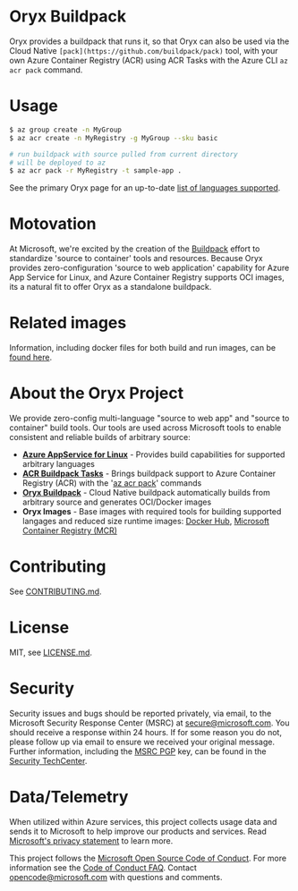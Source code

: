 # Oryx Buildpack

Oryx provides a buildpack that runs it, so that Oryx can also be used via the Cloud Native `[pack](https://github.com/buildpack/pack)` tool, with your own Azure Container Registry (ACR) using ACR Tasks with the Azure CLI `az acr pack` command.  

# Usage

```bash
$ az group create -n MyGroup
$ az acr create -n MyRegistry -g MyGroup --sku basic

# run buildpack with source pulled from current directory
# will be deployed to az
$ az acr pack -r MyRegistry -t sample-app .
```

See the primary Oryx page for an up-to-date [list of languages supported](/README.md). 

# Motovation

At Microsoft, we're excited by the creation of the [Buildpack](http://buildpacks.io) effort to standardize 'source to container' tools and resources.  Because Oryx provides zero-configuration 'source to web application' capability for Azure App Service for Linux, and Azure Container Registry supports OCI images, its a natural fit to offer Oryx as a standalone buildpack.

# Related images

Information, including docker files for both build and run images, can be [found here](https://github.com/Microsoft/Oryx/tree/master/images/pack-builder).

# About the Oryx Project
We provide zero-config multi-language "source to web app" and "source to container" build tools.  Our tools are used across Microsoft tools to enable consistent and reliable builds of arbitrary source:

 * **[Azure AppService for Linux](/README.md)** - Provides build capabilities for supported arbitrary languages
 * **[ACR Buildpack Tasks](/doc/buildpack.md)** - Brings buildpack support to Azure Container Registry (ACR) with the '[az acr pack](https://docs.microsoft.com/en-us/cli/azure/acr?view=azure-cli-latest#az-acr-pack)' commands
 * **[Oryx Buildpack](/doc/buildpack.md)** - Cloud Native buildpack automatically builds from arbitrary source and generates OCI/Docker images 
 * **Oryx Images** - Base images with required tools for building supported langages and reduced size runtime images: [Docker Hub](https://hub.docker.com/_/microsoft-oryx-images), [Microsoft Container Registry (MCR)](https://azure.microsoft.com/en-us/blog/microsoft-syndicates-container-catalog/)

# Contributing

See [CONTRIBUTING.md](/CONTRIBUTING.md).

# License

MIT, see [LICENSE.md](/LICENSE.md).

# Security

Security issues and bugs should be reported privately, via email, to the
Microsoft Security Response Center (MSRC) at
[secure@microsoft.com](mailto:secure@microsoft.com). You should receive a
response within 24 hours. If for some reason you do not, please follow up via
email to ensure we received your original message. Further information,
including the [MSRC
PGP](https://technet.microsoft.com/en-us/security/dn606155) key, can be found
in the [Security
TechCenter](https://technet.microsoft.com/en-us/security/default).

# Data/Telemetry

When utilized within Azure services, this project collects usage data and
sends it to Microsoft to help improve our products and services. Read
[Microsoft's privacy statement][] to learn more.

[Microsoft's privacy statement]: http://go.microsoft.com/fwlink/?LinkId=521839

This project follows the [Microsoft Open Source Code of Conduct][coc]. For
more information see the [Code of Conduct FAQ][cocfaq]. Contact
[opencode@microsoft.com][cocmail] with questions and comments.

[coc]: https://opensource.microsoft.com/codeofconduct/
[cocfaq]: https://opensource.microsoft.com/codeofconduct/faq/
[cocmail]: mailto:opencode@microsoft.com
